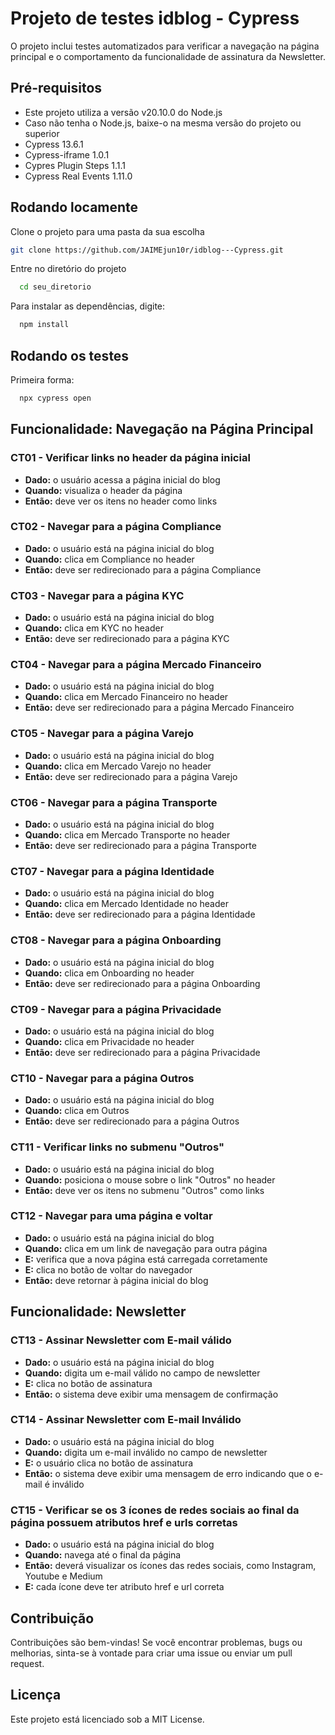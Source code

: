 # Projeto de testes idblog - Cypress
O projeto inclui testes automatizados para verificar a navegação na página principal e o comportamento da funcionalidade de assinatura da Newsletter.

## Pré-requisitos
- Este projeto utiliza a versão v20.10.0 do Node.js
- Caso não tenha o Node.js, baixe-o na mesma versão do projeto ou superior
- Cypress 13.6.1
- Cypress-iframe 1.0.1
- Cypres Plugin Steps 1.1.1
- Cypress Real Events 1.11.0

## Rodando locamente

Clone o projeto para uma pasta da sua escolha

```bash
git clone https://github.com/JAIMEjun10r/idblog---Cypress.git
```

Entre no diretório do projeto

```bash
  cd seu_diretorio
```

Para instalar as dependências, digite:
```bash
  npm install
```

## Rodando os testes

Primeira forma:

```bash
  npx cypress open
```

## Funcionalidade: Navegação na Página Principal

### CT01 - Verificar links no header da página inicial
- **Dado:** o usuário acessa a página inicial do blog
- **Quando:** visualiza o header da página
- **Então:** deve ver os itens no header como links

### CT02 - Navegar para a página Compliance
- **Dado:** o usuário está na página inicial do blog
- **Quando:** clica em Compliance no header
- **Então:** deve ser redirecionado para a página Compliance

### CT03 - Navegar para a página KYC
- **Dado:** o usuário está na página inicial do blog
- **Quando:** clica em KYC no header
- **Então:** deve ser redirecionado para a página KYC

### CT04 - Navegar para a página Mercado Financeiro
- **Dado:** o usuário está na página inicial do blog
- **Quando:** clica em Mercado Financeiro no header
- **Então:** deve ser redirecionado para a página Mercado Financeiro

### CT05 - Navegar para a página Varejo
- **Dado:** o usuário está na página inicial do blog
- **Quando:** clica em Mercado Varejo no header
- **Então:** deve ser redirecionado para a página Varejo

### CT06 - Navegar para a página Transporte
- **Dado:** o usuário está na página inicial do blog
- **Quando:** clica em Mercado Transporte no header
- **Então:** deve ser redirecionado para a página Transporte

### CT07 - Navegar para a página Identidade
- **Dado:** o usuário está na página inicial do blog
- **Quando:** clica em Mercado Identidade no header
- **Então:** deve ser redirecionado para a página Identidade

### CT08 - Navegar para a página Onboarding
- **Dado:** o usuário está na página inicial do blog
- **Quando:** clica em Onboarding no header
- **Então:** deve ser redirecionado para a página Onboarding

### CT09 - Navegar para a página Privacidade
- **Dado:** o usuário está na página inicial do blog
- **Quando:** clica em Privacidade no header
- **Então:** deve ser redirecionado para a página Privacidade

### CT10 - Navegar para a página Outros
- **Dado:** o usuário está na página inicial do blog
- **Quando:** clica em Outros
- **Então:** deve ser redirecionado para a página Outros

### CT11 - Verificar links no submenu "Outros"
- **Dado:** o usuário está na página inicial do blog
- **Quando:** posiciona o mouse sobre o link "Outros" no header
- **Então:** deve ver os itens no submenu "Outros" como links

### CT12 - Navegar para uma página e voltar
- **Dado:** o usuário está na página inicial do blog
- **Quando:** clica em um link de navegação para outra página
- **E:** verifica que a nova página está carregada corretamente
- **E:** clica no botão de voltar do navegador
- **Então:** deve retornar à página inicial do blog

## Funcionalidade: Newsletter

### CT13 - Assinar Newsletter com E-mail válido
- **Dado:** o usuário está na página inicial do blog
- **Quando:** digita um e-mail válido no campo de newsletter
- **E:** clica no botão de assinatura
- **Então:** o sistema deve exibir uma mensagem de confirmação

### CT14 - Assinar Newsletter com E-mail Inválido
- **Dado:** o usuário está na página inicial do blog
- **Quando:** digita um e-mail inválido no campo de newsletter
- **E:** o usuário clica no botão de assinatura
- **Então:** o sistema deve exibir uma mensagem de erro indicando que o e-mail é inválido

### CT15 - Verificar se os 3 ícones de redes sociais ao final da página possuem atributos href e urls corretas
- **Dado:** o usuário está na página inicial do blog
- **Quando:** navega até o final da página
- **Então:** deverá visualizar os ícones das redes sociais, como Instagram, Youtube e Medium
- **E:** cada ícone deve ter atributo href e url correta



## Contribuição
Contribuições são bem-vindas! Se você encontrar problemas, bugs ou melhorias, sinta-se à vontade para criar uma issue ou enviar um pull request.

## Licença
Este projeto está licenciado sob a MIT License.
